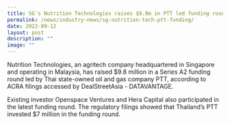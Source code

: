 ```yaml
---
title: SG's Nutrition Technologies raises $9.8m in PTT led funding round
permalink: /news/industry-news/sg-nutrition-tech-ptt-funding/
date: 2022-09-12
layout: post
description: ""
image: ""
---
```

Nutrition Technologies, an agritech company headquartered in Singapore and operating in Malaysia, has raised $9.8 million in a Series A2 funding round led by Thai state-owned oil and gas company PTT, according to ACRA filings accessed by DealStreetAsia - DATAVANTAGE.

Existing investor Openspace Ventures and Hera Capital also participated in the latest funding round. The regulatory filings showed that Thailand’s PTT invested $7 million in the funding round.
